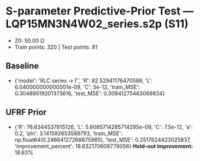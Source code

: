 # S-parameter Predictive-Prior Test — LQP15MN3N4W02_series.s2p (S11)
- Z0: 50.00 Ω
- Train points: 320  |  Test points: 81

## Baseline
- {'model': 'RLC series -> Γ', 'R': 82.52941176470588, 'L': 6.040000000000001e-09, 'C': 5e-12, 'train_MSE': 0.30489519201373616, 'test_MSE': 0.30941275463069834}

## UFRF Prior
- {'R': 76.6344537815126, 'L': 5.6085714285714295e-09, 'C': 7.5e-12, 'a': 0.2, 'phi': 3.141592653589793, 'train_MSE': np.float64(0.24664127268875985), 'test_MSE': 0.2517624423025837, 'improvement_percent': 18.632170608779056}
**Held-out improvement:** 18.63%